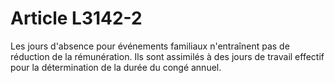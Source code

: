 # Article L3142-2

Les jours d'absence pour événements familiaux n'entraînent pas de réduction de la rémunération. Ils sont assimilés à des jours de travail effectif pour la détermination de la durée du congé annuel.